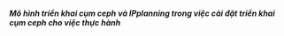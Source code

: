 ##### Mô hình triển khai cụm ceph và IPplanning trong việc cài đặt triển khai cụm ceph cho việc thực hành
